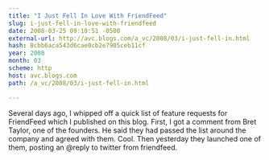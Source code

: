 ```yaml
---
title: "I Just Fell In Love With FriendFeed"
slug: i-just-fell-in-love-with-friendfeed
date: 2008-03-25 09:10:51 -0500
external-url: http://avc.blogs.com/a_vc/2008/03/i-just-fell-in.html
hash: 8cbb6aca543d6cae0cb2e7905ceb11cf
year: 2008
month: 03
scheme: http
host: avc.blogs.com
path: /a_vc/2008/03/i-just-fell-in.html

---
```


Several days ago, I whipped off a quick list of feature requests for FriendFeed which I published on this blog. First, I got a comment from Bret Taylor, one of the founders. He said they had passed the list around the company and agreed with them. Cool. Then yesterday they launched one of them, posting an @reply to twitter from friendfeed.
